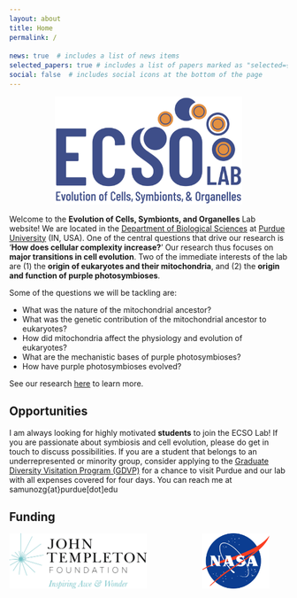 ```yaml
---
layout: about
title: Home
permalink: /

news: true  # includes a list of news items
selected_papers: true # includes a list of papers marked as "selected={true}"
social: false  # includes social icons at the bottom of the page
---
```

<p align="center">
<img src="/assets/img/ecsolab_logo4.png" width="340">
</p>
<!-- <br> -->

Welcome to the **Evolution of Cells, Symbionts, and Organelles** Lab website! We are located in the [Department of Biological Sciences](https://www.bio.purdue.edu/) at [Purdue University](https://www.purdue.edu/) (IN, USA). One of the central questions that drive our research is ‘**How does cellular complexity increase?**’ Our research thus focuses on **major transitions in cell evolution**. Two of the immediate interests of the lab are (1) the **origin of eukaryotes and their mitochondria**, and (2) the **origin and function of purple photosymbioses**.

Some of the questions we will be tackling are:

- What was the nature of the mitochondrial ancestor? 
- What was the genetic contribution of the mitochondrial ancestor to eukaryotes? 
- How did mitochondria affect the physiology and evolution of eukaryotes? 
- What are the mechanistic bases of purple photosymbioses? 
- How have purple photosymbioses evolved?
  
See our research [here](https://ecsolab.com/research/) to learn more.

## Opportunities

I am always looking for highly motivated **students** to join the ECSO Lab! If you are passionate about symbiosis and cell evolution, please do get in touch to discuss possibilities. If you are a student that belongs to an underrepresented or minority group, consider applying to the [Graduate Diversity Visitation Program (GDVP)](https://www.purdue.edu/gradschool/diversity/programs/graduate-diversity-visitation-program/) for a chance to visit Purdue and our lab with all expenses covered for four days. You can reach me at samunozg{at}purdue[dot]edu

## Funding
<div style="display: flex; align-items: center;">
    <img src="/assets/img/JTF.png" height="100" alt="JTF Logo" style="margin-right: 100px;">
    <img src="/assets/img/NASA.png" height="100" alt="NASA Logo">
</div>
